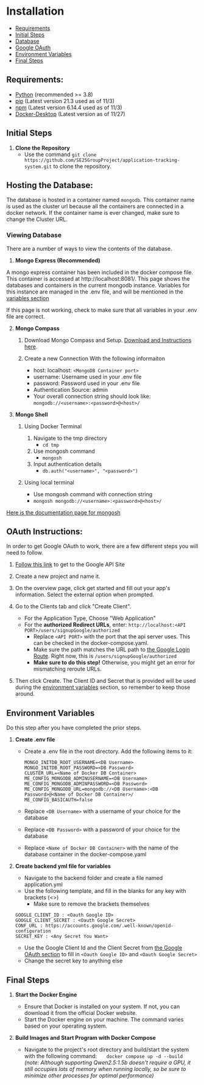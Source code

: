 # Installation

- [Requirements](#requirements)
- [Initial Steps](#steps-to-follow-for-the-installation)
- [Database](#hosting-the-database)
- [Google OAuth](#oauth-instructions)
- [Environment Variables](#environment-variables)
- [Final Steps](#final-steps)

## Requirements:

- [Python](https://www.python.org/downloads/) (recommended >= 3.8)
- [pip](https://pip.pypa.io/en/stable/installation/) (Latest version 21.3 used as of 11/3)
- [npm](https://nodejs.org/en/) (Latest version 6.14.4 used as of 11/3)
- [Docker-Desktop](https://www.docker.com/products/docker-desktop/) (Latest version as of 11/27)

## Initial Steps

1. **Clone the Repository**
   - Use the command `git clone https://github.com/SE25GroupProject/application-tracking-system.git` to clone the repository.

## Hosting the Database:

The database is hosted in a container named `mongodb`. This container name is used as the cluster url because all the containers are connected in a docker network. If the container name is ever changed, make sure to change the Cluster URL.

### Viewing Database

There are a number of ways to view the contents of the database.

1. **Mongo Express (Recommended)**

A mongo express container has been included in the docker compose file. This container is accessed at http://localhost:8081/. This page shows the databases and containers in the current mongodb instance. Variables for this instance are managed in the .env file, and will be mentioned in the [variables section](#environment-variables)

If this page is not working, check to make sure that all variables in your .env file are correct.

2. **Mongo Compass**

   1. Download Mongo Compass and Setup. [Download and Instructions here](https://www.mongodb.com/products/tools/compass).

   2. Create a new Connection With the following informaiton
      - host: localhost: `<MongoDB Container port>`
      - username: Username used in your .env file
      - password: Password used in your .env file
      - Authentication Source: admin
      - Your overall connection string should look like: `mongodb://<username>:<password>@<host>/`

3. **Mongo Shell**

   1. Using Docker Terminal

      1. Navigate to the tmp directory
         - `cd tmp`
      2. Use mongosh command
         - `mongosh`
      3. Input authentication details
         - `db.auth("<username>", "<password>")`

   2. Using local terminal
      - Use mongosh command with connection string
      - `mongosh mongodb://<username>:<password>@<host>/`

[Here is the documentation page for mongosh](https://www.mongodb.com/docs/mongodb-shell/)

## OAuth Instructions:

In order to get Google OAuth to work, there are a few different steps you will need to follow.

1. [Follow this link](https://console.developers.google.com/) to get to the Google API Site

2. Create a new project and name it.

3. On the overview page, click get started and fill out your app's information. Select the external option when prompted.

4. Go to the Clients tab and click "Create Client".

   - For the Application Type, Choose "Web Application"
   - For the **authorized Redirect URLs**, enter: `http://localhost:<API PORT>/users/signupGoogle/authorized`
     - Replace `<API PORT>` with the port that the api server uses. This can be checked in the docker-compose.yaml.
     - Make sure the path matches the URL path to [the Google Login Route](backend/routes/auth.py#:~:text=authorized_google). Right now, this is `/users/signupGoogle/authorized`
     - **Make sure to do this step!** Otherwise, you might get an error for mismatching reroute URLs.

5. Then click Create. The Client ID and Secret that is provided will be used during the [environment variables](#environment-variables) section, so remember to keep those around.

## Environment Variables

Do this step after you have completed the prior steps.

1. **Create .env file**

   - Create a .env file in the root directory. Add the following items to it:

     ```
     MONGO_INITDB_ROOT_USERNAME=<DB Username>
     MONGO_INITDB_ROOT_PASSWORD=<DB Password>
     CLUSTER_URL=<Name of Docker DB Container>
     ME_CONFIG_MONGODB_ADMINUSERNAME=<DB Username>
     ME_CONFIG_MONGODB_ADMINPASSWORD=<DB Password>
     ME_CONFIG_MONGODB_URL=mongodb://<DB Username>:<DB Password>@<Name of Docker DB Container>/
     ME_CONFIG_BASICAUTH=false
     ```

   - Replace `<DB Username>` with a username of your choice for the database
   - Replace `<DB Password>` with a password of your choice for the database
   - Replace `<Name of Docker DB Container>` with the name of the database container in the docker-compose.yaml

2. **Create backend yml file for variables**

   - Navigate to the backend folder and create a file named application.yml
   - Use the following template, and fill in the blanks for any key with brackets (<>)
     - Make sure to remove the brackets themselves

   ```
   GOOGLE_CLIENT_ID : <Oauth Google ID>
   GOOGLE_CLIENT_SECRET : <Oauth Google Secret>
   CONF_URL : https://accounts.google.com/.well-known/openid-configuration
   SECRET_KEY : <Any Secret You Want>
   ```

   - Use the Google Client Id and the Client Secret from [the Google OAuth section](#setup-google-oauth-client-id) to fill in `<Oauth Google ID>` and `<Oauth Google Secret>`
   - Change the secret key to anything else

## Final Steps

1. **Start the Docker Engine**

   - Ensure that Docker is installed on your system. If not, you can download it from the official Docker website.
   - Start the Docker engine on your machine. The command varies based on your operating system.

2. **Build Images and Start Program with Docker Compose**
   - Navigate to the project's root directory and build/start the system with the following command:
     `   docker compose up -d --build`
     _(note: Although supporting Qwen2.5:1.5b doesn't require a GPU, it still occupies lots of memory when running locally, so be sure to minimize other processes for optimal performance)_
